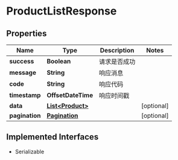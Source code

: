 

# ProductListResponse


## Properties

| Name | Type | Description | Notes |
|------------ | ------------- | ------------- | -------------|
|**success** | **Boolean** | 请求是否成功 |  |
|**message** | **String** | 响应消息 |  |
|**code** | **String** | 响应代码 |  |
|**timestamp** | **OffsetDateTime** | 响应时间戳 |  |
|**data** | [**List&lt;Product&gt;**](Product.md) |  |  [optional] |
|**pagination** | [**Pagination**](Pagination.md) |  |  [optional] |


## Implemented Interfaces

* Serializable


